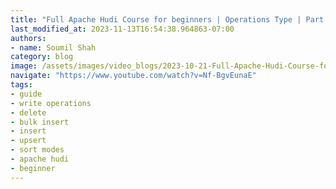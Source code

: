 ```yaml
---
title: "Full Apache Hudi Course for beginners | Operations Type | Part 5"
last_modified_at: 2023-11-13T16:54:38.964863-07:00
authors:
- name: Soumil Shah
category: blog
image: /assets/images/video_blogs/2023-10-21-Full-Apache-Hudi-Course-for-beginner-Operations-Type-Part-5.png
navigate: "https://www.youtube.com/watch?v=Nf-BgvEunaE"
tags:
- guide
- write operations
- delete
- bulk insert
- insert
- upsert
- sort modes
- apache hudi
- beginner
---
```



